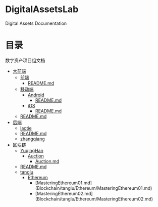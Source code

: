 # DigitalAssetsLab
Digital Assets Documentation

# 目录
数字资产项目组文档

- [大前端](UniversalFrontend)
    - [前端](UniversalFrontend/FrontEnd)
        - [README.md](UniversalFrontend/FrontEnd/README.md)
    - [移动端](UniversalFrontend/Mobile)
        - [Android](UniversalFrontend/Mobile/Android)
            - [README.md](UniversalFrontend/Mobile/Android/README.md)
        - [iOS](UniversalFrontend/Mobile/iOS)
            - [README.md](UniversalFrontend/Mobile/iOS/README.md)
    - [README.md](UniversalFrontend/README.md)
- [后端](BackEnd)
    - [laotie](BackEnd/laotie/README.md)
    - [README.md](BackEnd/README.md)
    - [zhangqiang](BackEnd/zhangqiang/学习笔记地址.md)
- [区块链](Blockchain)
    - [YuqingHan](Blockchain/YuqingHan)
      - [Auction](Blockchain/YuqingHan/Auction)
        - [Auction.md](Blockchain/YuqingHan/Auction/Auction.md)
    - [README.md](Blockchain/README.md)
    - [tanglu](Blockchain/tanglu)
      - [Ethereum](Blockchain/tanglu/Ethereum)  
        - [MasteringEthereum01.md] (Blockchain/tanglu/Ethereum/MasteringEthereum01.md)
        - [MasteringEthereum02.md] (Blockchain/tanglu/Ethereum/MasteringEthereum02.md)

